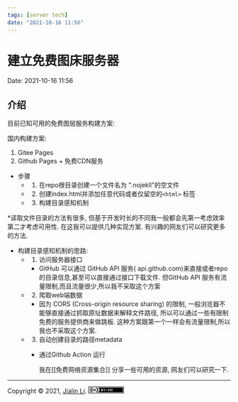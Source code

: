 ```yaml
---
tags: [server tech]
date: "2021-10-16 11:56"
---
```

# 建立免费图床服务器
Date:  2021-10-16 11:56

##  介绍

目前已知可用的免费图层服务构建方案:


国内构建方案:
1. Gitee Pages
2. Github Pages + 免费CDN服务

* 步骤
	* 1. 在repo根目录创建一个文件名为 ".nojekll"的空文件
	* 2. 创建index.html并添加任意代码或者仅留空的`<html>` 标签
	* 3. 构建目录感知机制

*读取文件目录的方法有很多, 但基于开发时长的不同我一般都会先第一考虑效率第二才考虑可用性. 在这我可以提供几种实现方案. 有兴趣的网友们可以研究更多的方法.

* 构建目录感知机制的思路:
	* 1. 访问服务器接口
		* GitHub 可以通过 GitHub API 服务( api.github.com)来直接或者repo的目录信息,甚至可以直接通过接口下载文件. 但GitHub API 服务有流量限制,而且流量很少,所以我不采取这个方案
	* 2. 爬取web端数据
		* 因为 CORS (Cross-origin resource sharing) 的限制, 一般浏览器不能够直接通过抓取原址数据来解释文件路径, 所以可以通过一些有限制免费的服务提供商来做跳板. 这种方案跟第一个一样会有流量限制,所以我也不采取这个方案.
	* 3. 自动创建目录的路径metadata
		* 通过Github Action 运行
			
			我在[[免费网络资源集合]] 分享一些可用的资源, 网友们可以研究一下.

---
Copyright © 2021, [Jialin Li](https://github.com/keyskull).  [![Copyright](/80x15.png)](/LICENSE)